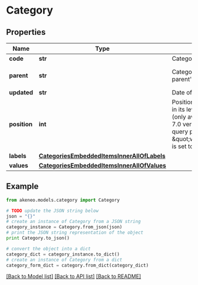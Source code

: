 # Category


## Properties
Name | Type | Description | Notes
------------ | ------------- | ------------- | -------------
**code** | **str** | Category code | 
**parent** | **str** | Category code of the parent&#39;s category | [optional] [default to 'null']
**updated** | **str** | Date of the last update | [optional] 
**position** | **int** | Position of the category in its level, start from 1 (only available since the 7.0 version and when query parameter \&quot;with_position\&quot; is set to \&quot;true\&quot;) | [optional] 
**labels** | [**CategoriesEmbeddedItemsInnerAllOfLabels**](CategoriesEmbeddedItemsInnerAllOfLabels.md) |  | [optional] 
**values** | [**CategoriesEmbeddedItemsInnerAllOfValues**](CategoriesEmbeddedItemsInnerAllOfValues.md) |  | [optional] 

## Example

```python
from akeneo.models.category import Category

# TODO update the JSON string below
json = "{}"
# create an instance of Category from a JSON string
category_instance = Category.from_json(json)
# print the JSON string representation of the object
print Category.to_json()

# convert the object into a dict
category_dict = category_instance.to_dict()
# create an instance of Category from a dict
category_form_dict = category.from_dict(category_dict)
```
[[Back to Model list]](../README.md#documentation-for-models) [[Back to API list]](../README.md#documentation-for-api-endpoints) [[Back to README]](../README.md)


